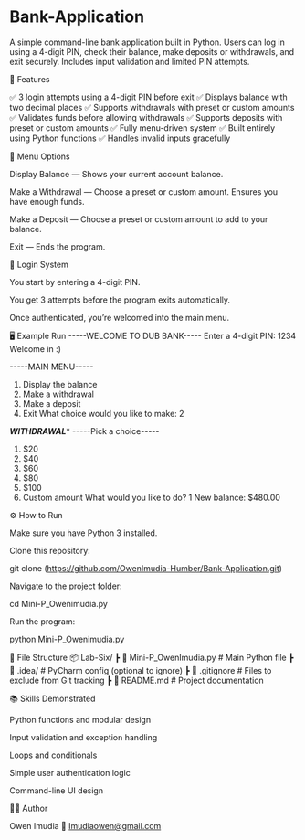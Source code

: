 # Bank-Application
A simple command-line bank application built in Python. Users can log in using a 4-digit PIN, check their balance, make deposits or withdrawals, and exit securely. Includes input validation and limited PIN attempts.

🧠 Features

✅ 3 login attempts using a 4-digit PIN before exit
✅ Displays balance with two decimal places
✅ Supports withdrawals with preset or custom amounts
✅ Validates funds before allowing withdrawals
✅ Supports deposits with preset or custom amounts
✅ Fully menu-driven system
✅ Built entirely using Python functions
✅ Handles invalid inputs gracefully

🧮 Menu Options

Display Balance — Shows your current account balance.

Make a Withdrawal — Choose a preset or custom amount. Ensures you have enough funds.

Make a Deposit — Choose a preset or custom amount to add to your balance.

Exit — Ends the program.

🔐 Login System

You start by entering a 4-digit PIN.

You get 3 attempts before the program exits automatically.

Once authenticated, you’re welcomed into the main menu.

🖥️ Example Run
-----WELCOME TO DUB BANK-----
Enter a 4-digit PIN: 1234
Welcome in :)

-----MAIN MENU-----
1. Display the balance
2. Make a withdrawal
3. Make a deposit
4. Exit
What choice would you like to make: 2

*****WITHDRAWAL******
-----Pick a choice-----
1. $20
2. $40
3. $60
4. $80
5. $100
6. Custom amount
What would you like to do? 1
New balance: $480.00

⚙️ How to Run

Make sure you have Python 3 installed.

Clone this repository:

git clone (https://github.com/OwenImudia-Humber/Bank-Application.git)


Navigate to the project folder:

cd Mini-P_Owenimudia.py 


Run the program:

python Mini-P_Owenimudia.py 

🧩 File Structure
📦 Lab-Six/
 ┣ 📜 Mini-P_OwenImudia.py     # Main Python file
 ┣ 📁 .idea/                   # PyCharm config (optional to ignore)
 ┣ 📜 .gitignore               # Files to exclude from Git tracking
 ┣ 📜 README.md                # Project documentation


📚 Skills Demonstrated

Python functions and modular design

Input validation and exception handling

Loops and conditionals

Simple user authentication logic

Command-line UI design

🧑‍💻 Author

Owen Imudia
📧 Imudiaowen@gmail.com
